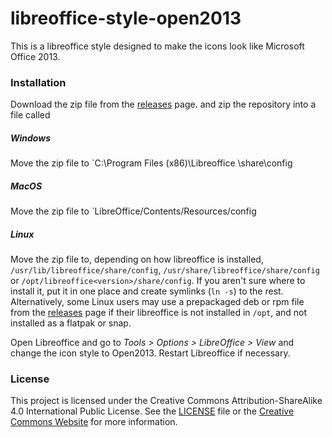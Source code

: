 # libreoffice-style-open2013
This is a libreoffice style designed to make the icons look like Microsoft Office 2013.

### Installation
Download the zip file from the [releases](https://github.com/saltedcoffii/libreoffice-style-open2013/releases) page.
and zip the repository into a file called
##### Windows
Move the zip file to `C:\Program Files (x86)\Libreoffice <version number>\share\config

##### MacOS
Move the zip file to `LibreOffice/Contents/Resources/config

##### Linux
Move the zip file to, depending on how libreoffice is installed, `/usr/lib/libreoffice/share/config`, `/usr/share/libreoffice/share/config` or `/opt/libreoffice<version>/share/config`. If you aren't sure where to install it, put it in one place and create symlinks (`ln -s`) to the rest. Alternatively, some Linux users may use a prepackaged deb or rpm file from the [releases](https://github.com/saltedcoffii/libreoffice-style-open2013/releases) page if their libreoffice is not installed in `/opt`, and not installed as a flatpak or snap.

Open Libreoffice and go to *Tools > Options > LibreOffice > View* and change the icon style to Open2013. Restart Libreoffice if necessary.

### License
This project is licensed under the Creative Commons Attribution-ShareAlike 4.0 International Public License. See the [LICENSE](https://raw.github.com/saltedcoffii/libreoffice-style-open2013/master/LICENSE) file or the [Creative Commons Website](https://creativecommons.org/licenses/by-sa/4.0) for more information.
